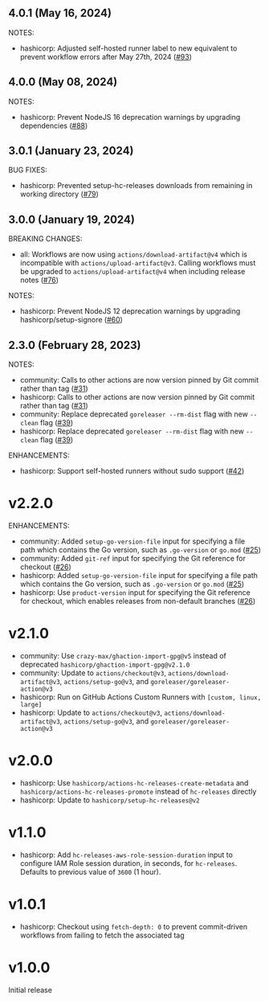 ## 4.0.1 (May 16, 2024)

NOTES:

* hashicorp: Adjusted self-hosted runner label to new equivalent to prevent workflow errors after May 27th, 2024 ([#93](https://github.com/hashicorp/ghaction-terraform-provider-release/issues/93))

## 4.0.0 (May 08, 2024)

NOTES:

* hashicorp: Prevent NodeJS 16 deprecation warnings by upgrading dependencies ([#88](https://github.com/hashicorp/ghaction-terraform-provider-release/issues/88))

## 3.0.1 (January 23, 2024)

BUG FIXES:

* hashicorp: Prevented setup-hc-releases downloads from remaining in working directory ([#79](https://github.com/hashicorp/ghaction-terraform-provider-release/issues/79))

## 3.0.0 (January 19, 2024)

BREAKING CHANGES:

* all: Workflows are now using `actions/download-artifact@v4` which is incompatible with `actions/upload-artifact@v3`. Calling workflows must be upgraded to `actions/upload-artifact@v4` when including release notes ([#76](https://github.com/hashicorp/ghaction-terraform-provider-release/issues/76))

NOTES:

* hashicorp: Prevent NodeJS 12 deprecation warnings by upgrading hashicorp/setup-signore ([#60](https://github.com/hashicorp/ghaction-terraform-provider-release/issues/60))

## 2.3.0 (February 28, 2023)

NOTES:

* community: Calls to other actions are now version pinned by Git commit rather than tag ([#31](https://github.com/hashicorp/ghaction-terraform-provider-release/issues/31))
* hashicorp: Calls to other actions are now version pinned by Git commit rather than tag ([#31](https://github.com/hashicorp/ghaction-terraform-provider-release/issues/31))
* community: Replace deprecated `goreleaser --rm-dist` flag with new `--clean` flag ([#39](https://github.com/hashicorp/ghaction-terraform-provider-release/issues/39))
* hashicorp: Replace deprecated `goreleaser --rm-dist` flag with new `--clean` flag ([#39](https://github.com/hashicorp/ghaction-terraform-provider-release/issues/39))

ENHANCEMENTS:

* hashicorp: Support self-hosted runners without sudo support ([#42](https://github.com/hashicorp/ghaction-terraform-provider-release/issues/42))

# v2.2.0

ENHANCEMENTS:

* community: Added `setup-go-version-file` input for specifying a file path which contains the Go version, such as `.go-version` or `go.mod` ([#25](https://github.com/hashicorp/ghaction-terraform-provider-release/pull/25))
* community: Added `git-ref` input for specifying the Git reference for checkout ([#26](https://github.com/hashicorp/ghaction-terraform-provider-release/pull/26))
* hashicorp: Added `setup-go-version-file` input for specifying a file path which contains the Go version, such as `.go-version` or `go.mod` ([#25](https://github.com/hashicorp/ghaction-terraform-provider-release/pull/25))
* hashicorp: Use `product-version` input for specifying the Git reference for checkout, which enables releases from non-default branches ([#26](https://github.com/hashicorp/ghaction-terraform-provider-release/pull/26))


# v2.1.0

* community: Use `crazy-max/ghaction-import-gpg@v5` instead of deprecated `hashicorp/ghaction-import-gpg@v2.1.0`
* community: Update to `actions/checkout@v3`, `actions/download-artifact@v3`, `actions/setup-go@v3`, and `goreleaser/goreleaser-action@v3`
* hashicorp: Run on GitHub Actions Custom Runners with `[custom, linux, large]`
* hashicorp: Update to `actions/checkout@v3`, `actions/download-artifact@v3`, `actions/setup-go@v3`, and `goreleaser/goreleaser-action@v3`

# v2.0.0

* hashicorp: Use `hashicorp/actions-hc-releases-create-metadata` and `hashicorp/actions-hc-releases-promote` instead of `hc-releases` directly
* hashicorp: Update to `hashicorp/setup-hc-releases@v2`

# v1.1.0

* hashicorp: Add `hc-releases-aws-role-session-duration` input to configure IAM Role session duration, in seconds, for `hc-releases`. Defaults to previous value of `3600` (1 hour).

# v1.0.1

* hashicorp: Checkout using `fetch-depth: 0` to prevent commit-driven workflows from failing to fetch the associated tag

# v1.0.0

Initial release
